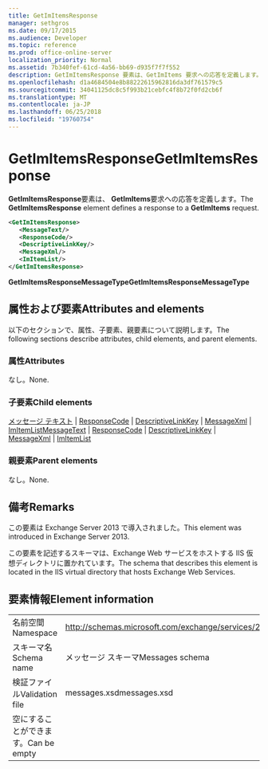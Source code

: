 ```yaml
---
title: GetImItemsResponse
manager: sethgros
ms.date: 09/17/2015
ms.audience: Developer
ms.topic: reference
ms.prod: office-online-server
localization_priority: Normal
ms.assetid: 7b340fef-61cd-4a56-bb69-d935f7f7f552
description: GetImItemsResponse 要素は、GetImItems 要求への応答を定義します。
ms.openlocfilehash: d1a4684504e8b88222615962816da3df761579c5
ms.sourcegitcommit: 34041125dc8c5f993b21cebfc4f8b72f0fd2cb6f
ms.translationtype: MT
ms.contentlocale: ja-JP
ms.lasthandoff: 06/25/2018
ms.locfileid: "19760754"
---
```

# <a name="getimitemsresponse"></a><span data-ttu-id="dfb18-103">GetImItemsResponse</span><span class="sxs-lookup"><span data-stu-id="dfb18-103">GetImItemsResponse</span></span>

<span data-ttu-id="dfb18-104">**GetImItemsResponse**要素は、 **GetImItems**要求への応答を定義します。</span><span class="sxs-lookup"><span data-stu-id="dfb18-104">The **GetImItemsResponse** element defines a response to a **GetImItems** request.</span></span> 
  
```XML
<GetImItemsResponse>
   <MessageText/>
   <ResponseCode/>
   <DescriptiveLinkKey/>
   <MessageXml/>
   <ImItemList/>
</GetImItemsResponse>
```

 <span data-ttu-id="dfb18-105">**GetImItemsResponseMessageType**</span><span class="sxs-lookup"><span data-stu-id="dfb18-105">**GetImItemsResponseMessageType**</span></span>
## <a name="attributes-and-elements"></a><span data-ttu-id="dfb18-106">属性および要素</span><span class="sxs-lookup"><span data-stu-id="dfb18-106">Attributes and elements</span></span>

<span data-ttu-id="dfb18-107">以下のセクションで、属性、子要素、親要素について説明します。</span><span class="sxs-lookup"><span data-stu-id="dfb18-107">The following sections describe attributes, child elements, and parent elements.</span></span>
  
### <a name="attributes"></a><span data-ttu-id="dfb18-108">属性</span><span class="sxs-lookup"><span data-stu-id="dfb18-108">Attributes</span></span>

<span data-ttu-id="dfb18-109">なし。</span><span class="sxs-lookup"><span data-stu-id="dfb18-109">None.</span></span>
  
### <a name="child-elements"></a><span data-ttu-id="dfb18-110">子要素</span><span class="sxs-lookup"><span data-stu-id="dfb18-110">Child elements</span></span>

<span data-ttu-id="dfb18-111">[メッセージ テキスト](messagetext.md) | [ResponseCode](responsecode.md) | [DescriptiveLinkKey](descriptivelinkkey.md) | [MessageXml](messagexml.md) | [ImItemList](imitemlist.md)</span><span class="sxs-lookup"><span data-stu-id="dfb18-111">[MessageText](messagetext.md) | [ResponseCode](responsecode.md) | [DescriptiveLinkKey](descriptivelinkkey.md) | [MessageXml](messagexml.md) | [ImItemList](imitemlist.md)</span></span>
  
### <a name="parent-elements"></a><span data-ttu-id="dfb18-112">親要素</span><span class="sxs-lookup"><span data-stu-id="dfb18-112">Parent elements</span></span>

<span data-ttu-id="dfb18-113">なし。</span><span class="sxs-lookup"><span data-stu-id="dfb18-113">None.</span></span>
  
## <a name="remarks"></a><span data-ttu-id="dfb18-114">備考</span><span class="sxs-lookup"><span data-stu-id="dfb18-114">Remarks</span></span>

<span data-ttu-id="dfb18-115">この要素は Exchange Server 2013 で導入されました。</span><span class="sxs-lookup"><span data-stu-id="dfb18-115">This element was introduced in Exchange Server 2013.</span></span>
  
<span data-ttu-id="dfb18-116">この要素を記述するスキーマは、Exchange Web サービスをホストする IIS 仮想ディレクトリに置かれています。</span><span class="sxs-lookup"><span data-stu-id="dfb18-116">The schema that describes this element is located in the IIS virtual directory that hosts Exchange Web Services.</span></span>
  
## <a name="element-information"></a><span data-ttu-id="dfb18-117">要素情報</span><span class="sxs-lookup"><span data-stu-id="dfb18-117">Element information</span></span>

|||
|:-----|:-----|
|<span data-ttu-id="dfb18-118">名前空間</span><span class="sxs-lookup"><span data-stu-id="dfb18-118">Namespace</span></span>  <br/> |http://schemas.microsoft.com/exchange/services/2006/messages  <br/> |
|<span data-ttu-id="dfb18-119">スキーマ名</span><span class="sxs-lookup"><span data-stu-id="dfb18-119">Schema name</span></span>  <br/> |<span data-ttu-id="dfb18-120">メッセージ スキーマ</span><span class="sxs-lookup"><span data-stu-id="dfb18-120">Messages schema</span></span>  <br/> |
|<span data-ttu-id="dfb18-121">検証ファイル</span><span class="sxs-lookup"><span data-stu-id="dfb18-121">Validation file</span></span>  <br/> |<span data-ttu-id="dfb18-122">messages.xsd</span><span class="sxs-lookup"><span data-stu-id="dfb18-122">messages.xsd</span></span>  <br/> |
|<span data-ttu-id="dfb18-123">空にすることができます。</span><span class="sxs-lookup"><span data-stu-id="dfb18-123">Can be empty</span></span>  <br/> ||
   

